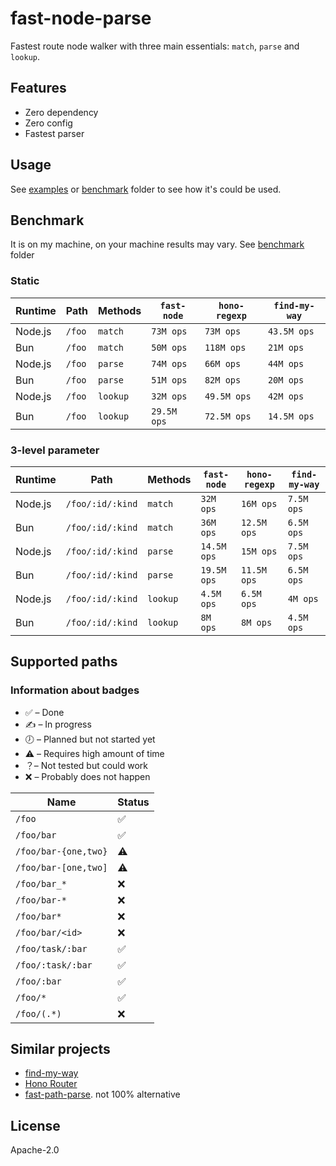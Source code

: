 # fast-node-parse

Fastest route node walker with three main essentials: `match`, `parse` and `lookup`.

## Features

- Zero dependency
- Zero config
- Fastest parser

## Usage

See [examples](./examples) or [benchmark](./benchmark) folder to see how it's could be used.

## Benchmark

It is on my machine, on your machine results may vary. See [benchmark](./benchmark) folder

### Static

| Runtime | Path   | Methods  | `fast-node` | `hono-regexp` | `find-my-way` |
| ------- | ------ | -------- | ----------- | ------------- | ------------- |
| Node.js | `/foo` | `match`  | `73M ops`   | `73M ops`     | `43.5M ops`   |
| Bun     | `/foo` | `match`  | `50M ops`   | `118M ops`    | `21M ops`     |
| Node.js | `/foo` | `parse`  | `74M ops`   | `66M ops`     | `44M ops`     |
| Bun     | `/foo` | `parse`  | `51M ops`   | `82M ops`     | `20M ops`     |
| Node.js | `/foo` | `lookup` | `32M ops`   | `49.5M ops`   | `42M ops`     |
| Bun     | `/foo` | `lookup` | `29.5M ops` | `72.5M ops`   | `14.5M ops`   |

### 3-level parameter

| Runtime | Path             | Methods  | `fast-node` | `hono-regexp` | `find-my-way` |
| ------- | ---------------- | -------- | ----------- | ------------- | ------------- |
| Node.js | `/foo/:id/:kind` | `match`  | `32M ops`   | `16M ops`     | `7.5M ops`    |
| Bun     | `/foo/:id/:kind` | `match`  | `36M ops`   | `12.5M ops`   | `6.5M ops`    |
| Node.js | `/foo/:id/:kind` | `parse`  | `14.5M ops` | `15M ops`     | `7.5M ops`    |
| Bun     | `/foo/:id/:kind` | `parse`  | `19.5M ops` | `11.5M ops`   | `6.5M ops`    |
| Node.js | `/foo/:id/:kind` | `lookup` | `4.5M ops`  | `6.5M ops`    | `4M ops`      |
| Bun     | `/foo/:id/:kind` | `lookup` | `8M ops`    | `8M ops`      | `4.5M ops`    |

## Supported paths

### Information about badges

- ✅ – Done
- ✍️ – In progress
- 🕖 – Planned but not started yet
- ⚠️ – Requires high amount of time
- ？– Not tested but could work
- ❌ – Probably does not happen

| Name                 | Status |
| -------------------- | ------ |
| `/foo`               | ✅     |
| `/foo/bar`           | ✅     |
| `/foo/bar-{one,two}` | ⚠️     |
| `/foo/bar-[one,two]` | ⚠️     |
| `/foo/bar_*`         | ❌     |
| `/foo/bar-*`         | ❌     |
| `/foo/bar*`          | ❌     |
| `/foo/bar/<id>`      | ❌     |
| `/foo/task/:bar`     | ✅     |
| `/foo/:task/:bar`    | ✅     |
| `/foo/:bar`          | ✅     |
| `/foo/*`             | ✅     |
| `/foo/(.*)`          | ❌     |

## Similar projects

- [find-my-way](https://github.com/delvedor/find-my-way)
- [Hono Router](https://hono.dev/docs/concepts/routers)
- [fast-path-parse](https://www.npmjs.com/package/fast-path-parse). not 100% alternative

## License

Apache-2.0
